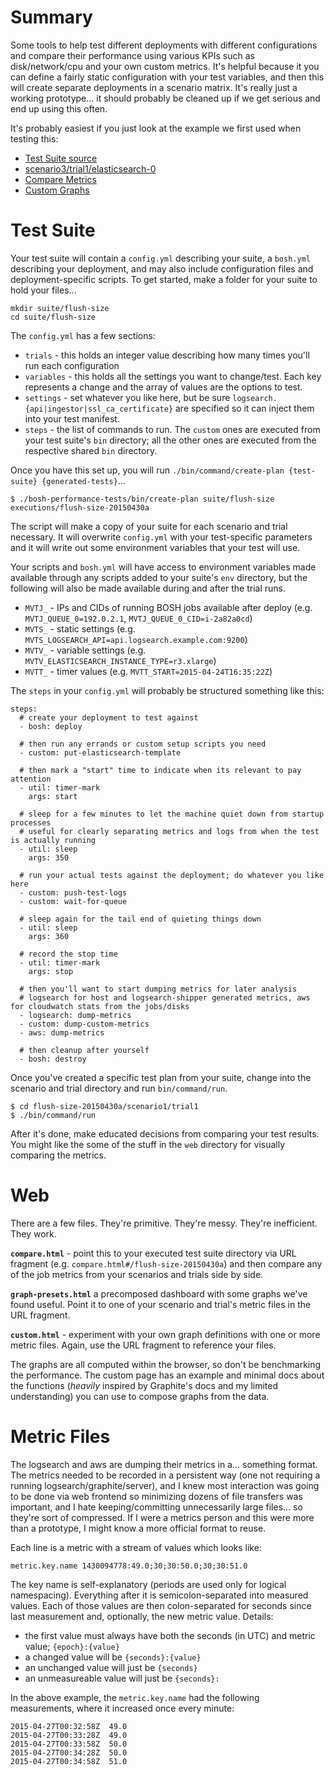 # Summary

Some tools to help test different deployments with different configurations and compare their performance using various
KPIs such as disk/network/cpu and your own custom metrics. It's helpful because it you can define a fairly static
configuration with your test variables, and then this will create separate deployments in a scenario matrix. It's really
just a working prototype... it should probably be cleaned up if we get serious and end up using this often.

It's probably easiest if you just look at the example we first used when testing this:

 * [Test Suite source](./examples/prelim-large-flush-compare)
 * [scenario3/trial1/elasticsearch-0](https://ci-logsearch.s3.amazonaws.com/github-public/bosh-performance-tests/masterish/web/graph-presets.html#../../examples/prelim-large-flush-compare/scenario3/trial1/metrics/elasticsearch-0.data)
 * [Compare Metrics](https://ci-logsearch.s3.amazonaws.com/github-public/bosh-performance-tests/masterish/web/compare.html#../../examples/prelim-large-flush-compare)
 * [Custom Graphs](https://ci-logsearch.s3.amazonaws.com/github-public/bosh-performance-tests/masterish/web/custom.html#../../examples/prelim-large-flush-compare/scenario3/trial1/metrics/elasticsearch-0.data)


# Test Suite

Your test suite will contain a `config.yml` describing your suite, a `bosh.yml` describing your deployment, and may
also include configuration files and deployment-specific scripts. To get started, make a folder for your suite to hold
your files...

    mkdir suite/flush-size
    cd suite/flush-size

The `config.yml` has a few sections:

 * `trials` - this holds an integer value describing how many times you'll run each configuration
 * `variables` - this holds all the settings you want to change/test. Each key represents a change and the array of
   values are the options to test.
 * `settings` - set whatever you like here, but be sure `logsearch.{api|ingestor|ssl_ca_certificate}` are specified so
   it can inject them into your test manifest.
 * `steps` - the list of commands to run. The `custom` ones are executed from your test suite's `bin` directory; all
   the other ones are executed from the respective shared `bin` directory.

Once you have this set up, you will run `./bin/command/create-plan {test-suite} {generated-tests}`...

    $ ./bosh-performance-tests/bin/create-plan suite/flush-size executions/flush-size-20150430a

The script will make a copy of your suite for each scenario and trial necessary. It will overwrite `config.yml` with
your test-specific parameters and it will write out some environment variables that your test will use.

Your scripts and `bosh.yml` will have access to environment variables made available through any scripts added to your
suite's `env` directory, but the following will also be made available during and after the trial runs.

  * `MVTJ_` - IPs and CIDs of running BOSH jobs available after deploy (e.g. `MVTJ_QUEUE_0=192.0.2.1`, `MVTJ_QUEUE_0_CID=i-2a82a0cd`)
  * `MVTS_` - static settings (e.g. `MVTS_LOGSEARCH_API=api.logsearch.example.com:9200`)
  * `MVTV_` - variable settings (e.g. `MVTV_ELASTICSEARCH_INSTANCE_TYPE=r3.xlarge`)
  * `MVTT_` - timer values (e.g. `MVTT_START=2015-04-24T16:35:22Z`)

The `steps` in your `config.yml` will probably be structured something like this:

    steps:
      # create your deployment to test against
      - bosh: deploy
      
      # then run any errands or custom setup scripts you need
      - custom: put-elasticsearch-template
      
      # then mark a "start" time to indicate when its relevant to pay attention
      - util: timer-mark
        args: start
      
      # sleep for a few minutes to let the machine quiet down from startup processes
      # useful for clearly separating metrics and logs from when the test is actually running
      - util: sleep
        args: 350
      
      # run your actual tests against the deployment; do whatever you like here
      - custom: push-test-logs
      - custom: wait-for-queue
      
      # sleep again for the tail end of quieting things down
      - util: sleep
        args: 360
      
      # record the stop time
      - util: timer-mark
        args: stop
      
      # then you'll want to start dumping metrics for later analysis
      # logsearch for host and logsearch-shipper generated metrics, aws for cloudwatch stats from the jobs/disks
      - logsearch: dump-metrics
      - custom: dump-custom-metrics
      - aws: dump-metrics
      
      # then cleanup after yourself
      - bosh: destroy

Once you've created a specific test plan from your suite, change into the scenario and trial directory and run
`bin/command/run`.

    $ cd flush-size-20150430a/scenario1/trial1
    $ ./bin/command/run

After it's done, make educated decisions from comparing your test results. You might like the some of the stuff in the
`web` directory for visually comparing the metrics.


# Web

There are a few files. They're primitive. They're messy. They're inefficient. They work.

**`compare.html`** - point this to your executed test suite directory via URL fragment (e.g.
`compare.html#/flush-size-20150430a`) and then compare any of the job metrics from your scenarios and trials side by
side.

**`graph-presets.html`** a precomposed dashboard with some graphs we've found useful. Point it to one of your scenario
and trial's metric files in the URL fragment.

**`custom.html`** - experiment with your own graph definitions with one or more metric files. Again, use the URL
fragment to reference your files.

The graphs are all computed within the browser, so don't be benchmarking the performance. The custom page has an example
and minimal docs about the functions (*heavily* inspired by Graphite's docs and my limited understanding) you can use to
compose graphs from the data.


# Metric Files

The logsearch and aws are dumping their metrics in a... something format. The metrics needed to be recorded in a
persistent way (one not requiring a running logsearch/graphite/server), and I knew most interaction was going to be
done via web frontend so minimizing dozens of file transfers was important, and I hate keeping/committing unnecessarily
large files... so they're sort of compressed. If I were a metrics person and this were more than a prototype, I might
know a more official format to reuse.

Each line is a metric with a stream of values which looks like:

    metric.key.name 1430094778:49.0;30;30:50.0;30;30:51.0

The key name is self-explanatory (periods are used only for logical namespacing). Everything after it is
semicolon-separated into measured values. Each of those values are then colon-separated for seconds since last
measurement and, optionally, the new metric value. Details:

 * the first value must always have both the seconds (in UTC) and metric value; `{epoch}:{value}`
 * a changed value will be `{seconds}:{value}`
 * an unchanged value will just be `{seconds}`
 * an unmeasureable value will just be `{seconds}:`

In the above example, the `metric.key.name` had the following measurements, where it increased once every minute:

    2015-04-27T00:32:58Z  49.0
    2015-04-27T00:33:28Z  49.0
    2015-04-27T00:33:58Z  50.0
    2015-04-27T00:34:28Z  50.0
    2015-04-27T00:34:58Z  51.0

